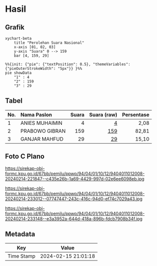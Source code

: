 # Hasil

## Grafik

```mermaid
xychart-beta
    title "Perolehan Suara Nasional"
    x-axis [01, 02, 03]
    y-axis "Suara" 0 --> 159
    bar [4, 159, 29]
```

```mermaid
%%{init: {"pie": {"textPosition": 0.5}, "themeVariables": {"pieOuterStrokeWidth": "5px"}} }%%
pie showData
    "1" : 4
    "2" : 159
    "3" : 29
```

## Tabel

| No. | Nama Paslon    | Suara | Suara (raw) | Persentase |
|:--- |:-------------- | -----:| -----------:| ----------:|
| 1   | ANIES MUHAIMIN | 4     | [4][p-1]    | 2,08       |
| 2   | PRABOWO GIBRAN | 159   | [159][p-2]  | 82,81      |
| 3   | GANJAR MAHFUD  | 29    | [29][p-3]   | 15,10      |


[p-1]: https://github.com/gigit-pemilu/pemilu-2024/blob/main/pilpres/hitung-suara/sub/94-papua-tengah/sub/04-mimika/sub/01-mimika-baru/sub/1012-perintis/sub/008-tps/sub/paslon-1.txt
[p-2]: https://github.com/gigit-pemilu/pemilu-2024/blob/main/pilpres/hitung-suara/sub/94-papua-tengah/sub/04-mimika/sub/01-mimika-baru/sub/1012-perintis/sub/008-tps/sub/paslon-2.txt
[p-3]: https://github.com/gigit-pemilu/pemilu-2024/blob/main/pilpres/hitung-suara/sub/94-papua-tengah/sub/04-mimika/sub/01-mimika-baru/sub/1012-perintis/sub/008-tps/sub/paslon-3.txt

## Foto C Plano

https://sirekap-obj-formc.kpu.go.id/67bb/pemilu/ppwp/94/04/01/10/12/9404011012008-20240214-221847--c435e26b-1a69-4429-997d-02e6ee6098eb.jpg

https://sirekap-obj-formc.kpu.go.id/67bb/pemilu/ppwp/94/04/01/10/12/9404011012008-20240214-233012--07747447-243c-416c-94d0-ef74c7029a43.jpg

https://sirekap-obj-formc.kpu.go.id/67bb/pemilu/ppwp/94/04/01/10/12/9404011012008-20240214-233148--e3a3952a-644d-418a-896b-fdcb7908b34f.jpg


## Metadata

| Key        | Value               |
| ---------- | ------------------- |
| Time Stamp | 2024-02-15 21:01:18 |



